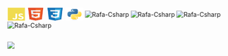 

<div style="display: inline_block"><br>
  <img align="center" alt="Rafa-Js" height="30" width="40" src="https://raw.githubusercontent.com/devicons/devicon/master/icons/javascript/javascript-plain.svg">
  <img align="center" alt="Rafa-HTML" height="30" width="40" src="https://raw.githubusercontent.com/devicons/devicon/master/icons/html5/html5-original.svg">
  <img align="center" alt="Rafa-CSS" height="30" width="40" src="https://raw.githubusercontent.com/devicons/devicon/master/icons/css3/css3-original.svg">
  <img align="center" alt="Rafa-Python" height="30" width="40" src="https://raw.githubusercontent.com/devicons/devicon/master/icons/python/python-original.svg">
  <img align="center" alt="Rafa-Csharp" height="30" width="40" src="https://cdn.jsdelivr.net/gh/devicons/devicon/icons/java/java-original-wordmark.svg" />
  <img  align="center" alt="Rafa-Csharp" height="30" width="40"src="https://cdn.jsdelivr.net/gh/devicons/devicon/icons/php/php-original.svg" />
  <img  align="center" alt="Rafa-Csharp" height="30" width="40"src="https://cdn.jsdelivr.net/gh/devicons/devicon/icons/mysql/mysql-original-wordmark.svg" />
  <img   align="center" alt="Rafa-Csharp" height="30" width="40"src="https://cdn.jsdelivr.net/gh/devicons/devicon/icons/c/c-original.svg" />
          
          
</div>

##

<div>

  <a href="https://www.linkedin.com/in/hian-linhares-3567241b3/" target="_blank"><img src="https://img.shields.io/badge/-LinkedIn-%230077B5?style=for-the-badge&logo=linkedin&logoColor=white" target="_blank"></a> 




</div>
